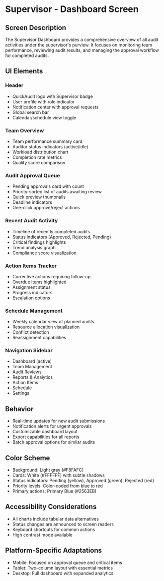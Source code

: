 # Supervisor - Dashboard Screen

## Screen Description
The Supervisor Dashboard provides a comprehensive overview of all audit activities under the supervisor's purview. It focuses on monitoring team performance, reviewing audit results, and managing the approval workflow for completed audits.

## UI Elements

### Header
- QuickAudit logo with Supervisor badge
- User profile with role indicator
- Notification center with approval requests
- Global search bar
- Calendar/schedule view toggle

### Team Overview
- Team performance summary card
- Auditor status indicators (active/idle)
- Workload distribution chart
- Completion rate metrics
- Quality score comparison

### Audit Approval Queue
- Pending approvals card with count
- Priority-sorted list of audits awaiting review
- Quick preview thumbnails
- Deadline indicators
- One-click approve/reject actions

### Recent Audit Activity
- Timeline of recently completed audits
- Status indicators (Approved, Rejected, Pending)
- Critical findings highlights
- Trend analysis graph
- Compliance score visualization

### Action Items Tracker
- Corrective actions requiring follow-up
- Overdue items highlighted
- Assignment status
- Progress indicators
- Escalation options

### Schedule Management
- Weekly calendar view of planned audits
- Resource allocation visualization
- Conflict detection
- Reassignment capabilities

### Navigation Sidebar
- Dashboard (active)
- Team Management
- Audit Reviews
- Reports & Analytics
- Action Items
- Schedule
- Settings

## Behavior
- Real-time updates for new audit submissions
- Notification alerts for urgent approvals
- Customizable dashboard layout
- Export capabilities for all reports
- Batch approval options for similar audits

## Color Scheme
- Background: Light gray (#F8FAFC)
- Cards: White (#FFFFFF) with subtle shadows
- Status indicators: Pending (yellow), Approved (green), Rejected (red)
- Priority levels: Color-coded from blue to red
- Primary actions: Primary Blue (#2563EB)

## Accessibility Considerations
- All charts include tabular data alternatives
- Status changes are announced to screen readers
- Keyboard shortcuts for common actions
- High contrast mode available

## Platform-Specific Adaptations
- Mobile: Focused on approval queue and critical items
- Tablet: Two-column layout with essential metrics
- Desktop: Full dashboard with expanded analytics
